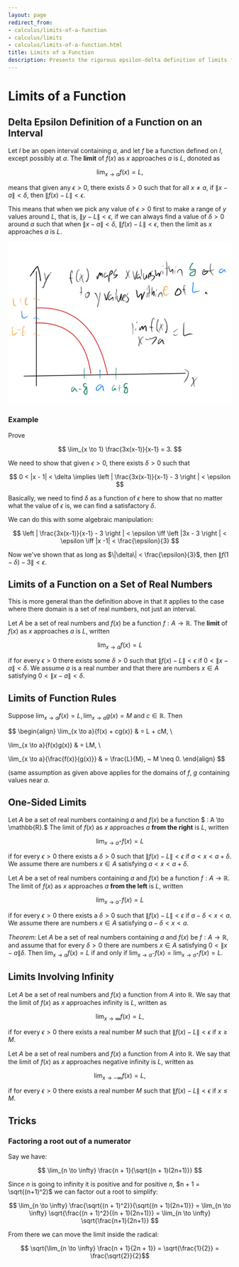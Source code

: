 ```yaml
---
layout: page
redirect_from:
- calculus/limits-of-a-function
- calculus/limits
- calculus/limits-of-a-function.html
title: Limits of a Function
description: Presents the rigorous epsilon-delta definition of limits for functions, including one-sided limits and limits involving infinity, with concrete examples and proof techniques.
---
```


# Limits of a Function

## Delta Epsilon Definition of a Function on an Interval

Let $I$ be an open interval containing $a$, and let $f$ be a function defined on $I$, except possibly at $a$. The **limit** of $f(x)$ as $x$ approaches $a$ is $L$, donoted as

$$ \lim_{x \to a} f(x) = L, $$

means that given any $\epsilon > 0$, there exists $\delta > 0$ such that for all $x \neq a$, if $\|x - a\| < \delta$, then $\|f(x) - L\| < \epsilon.$

This means that when we pick any value of $\epsilon > 0$ first to make a range of $y$ values around $L$, that is, $\|y - L\| < \epsilon$, if we can always find a value of $\delta > 0$ around $a$ such that when $\|x - a\| < \delta$, $\|f(x) - L\| < \epsilon$, then the limit as $x$ approaches $a$ is $L$.

![Delta Epsilon Limit](2dlimit.png "two dimensional delta epsilon limit")

### Example

Prove

$$ \lim_{x \to 1} \frac{3x(x-1)}{x-1} = 3. $$

We need to show that given $\epsilon > 0$, there exists $\delta > 0$ such that

$$  0 < |x - 1| < \delta \implies \left | \frac{3x(x-1)}{x-1} - 3 \right | < \epsilon  $$

Basically, we need to find $\delta$ as a function of $\epsilon$ here to show that no matter what the value of $\epsilon$ is, we can find a satisfactory $\delta$.

We can do this with some algebraic manipulation:

$$ \left | \frac{3x(x-1)}{x-1} - 3 \right | < \epsilon \iff \left |3x - 3 \right | < \epsilon \iff |x -1| < \frac{\epsilon}{3} $$

Now we've shown that as long as $\|\delta\| < \frac{\epsilon}{3}$, then $\|f(1 - \delta) - 3\| < \epsilon$.

## Limits of a Function on a Set of Real Numbers

This is more general than the definition above in that it applies to the case where there domain is a set of real numbers, not  just an interval.

Let $A$ be a set of real numbers and $f(x)$ be a function $f : A \to \mathbb{R}.$ The **limit** of $f(x)$ as $x$ approaches $a$ is $L,$ written 

$$ \lim_{x \to a}{f(x)} = L $$

if for every $\epsilon > 0$ there exists some $\delta > 0$ such that $\|f(x) - L\| < \epsilon$ if $0 < \|x - a\| < \delta.$ We assume $a$ is a real number and that there are numbers $x \in A$ satisfying $0 < \|x - a\| < \delta.$

## Limits of Function Rules

Suppose $\lim_{x \to a}{f(x)} = L, \lim_{x \to a}{g(x)} = M$ and $c \in \mathbb{R}.$ Then

$$ \begin{align} \lim_{x \to a}{f(x) + cg(x)} & = L + cM, \\

  \lim_{x \to a}{f(x)g(x)} & = LM, \\

 \lim_{x \to a}{\frac{f(x)}{g(x)}} & = \frac{L}{M}, ~ M \neq 0. \end{align} $$

(same assumption as given above applies for the domains of $f,$ $g$ containing values near $a.$

## One-Sided Limits
Let $A$ be a set of real numbers containing $a$ and $f(x)$ be a function $ : A \to \mathbb{R}.$ The limit of $f(x)$ as $x$ approaches $a$ **from the right** is $L,$ written 

$$ \lim_{x \to a^+}{f(x)} = L $$

if for every $\epsilon > 0$ there exists a $\delta > 0$ such that $\|f(x) - L\| < \epsilon$ if $a < x < a + \delta.$ We assume there are numbers $x \in A$ satisfying $a < x < a + \delta.$

Let $A$ be a set of real numbers containing $a$ and $f(x)$ be a function $f : A \to \mathbb{R}.$ The limit of $f(x)$ as $x$ approaches $a$ **from the left** is $L,$ written 

$$ \lim_{x \to a^-}{f(x)} = L $$

if for every $\epsilon > 0$ there exists a $\delta > 0$ such that $\|f(x) - L\| < \epsilon$ if $a - \delta < x < a.$ We assume there are numbers $x \in A$ satisfying $a - \delta < x < a.$

*Theorem*: Let $A$ be a set of real numbers containing $a$ and $f(x)$ be $f : A \to \mathbb{R},$ and assume that for every $\delta > 0$ there are numbers $x \in A$ satisfying $0 < \| x - a \| \delta.$ Then $\lim_{x \to a}{f(x)} = L$ if and only if $\lim_{x \to a^-}{f(x)} = \lim_{x \to a^+}{f(x)} = L.$

## Limits Involving Infinity
Let $A$ be a set of real numbers and $f(x)$ a function from $A$ into $\mathbb{R}.$ We say that the limit of $f(x)$ as $x$ approaches infinity is $L,$ written as

$$ \lim_{x \to \infty}{f(x)} = L, $$

if for every $\epsilon > 0$ there exists a real number $M$ such that $\|f(x) - L\| < \epsilon$ if $x \geq M.$ 

Let $A$ be a set of real numbers and $f(x)$ a function from $A$ into $\mathbb{R}.$ We say that the limit of $f(x)$ as $x$ approaches negative infinity is $L,$ written as

$$ \lim_{x \to - \infty}{f(x)} = L, $$

if for every $\epsilon > 0$ there exists a real number $M$ such that $\|f(x) - L\| < \epsilon$ if $x \leq M.$ 
## Tricks

### Factoring a root out of a numerator

Say we have:

$$ \lim_{n \to \infty} \frac{n + 1}{\sqrt{(n + 1)(2n+1)}} $$

Since $n$ is going to infinity it is positive and for positive $n$, $n + 1 = \sqrt{(n+1)^2)$ we can factor out a root to simplify:

$$ \lim_{n \to \infty}  \frac{\sqrt{(n + 1)^2}}{\sqrt{(n + 1)(2n+1)}} =  \lim_{n \to \infty} \sqrt{\frac{(n + 1)^2}{(n + 1)(2n+1)}} =  \lim_{n \to \infty} \sqrt{\frac{n+1}{2n+1}}  $$

From there we can move the limit inside the radical:

$$ \sqrt{\lim_{n \to \infty} \frac{n + 1}{2n + 1}} = \sqrt{\frac{1}{2}} = \frac{\sqrt{2}}{2}$$
